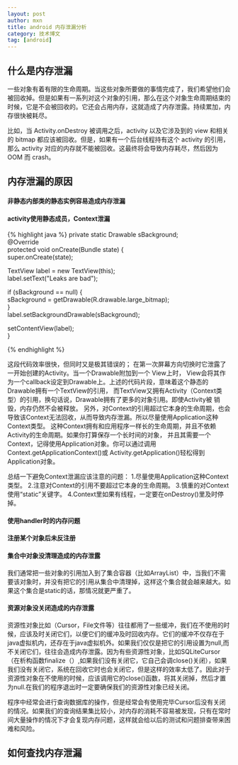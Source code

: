 ```yaml
---
layout: post
author: mxn
title: android 内存泄漏分析
category: 技术博文
tag: [android]
---
```


## 什么是内存泄漏

一些对象有着有限的生命周期。当这些对象所要做的事情完成了，我们希望他们会被回收掉。但是如果有一系列对这个对象的引用，那么在这个对象生命周期结束的时候，它是不会被回收的。它还会占用内存，这就造成了内存泄露。持续累加，内存很快被耗尽。

比如，当 Activity.onDestroy 被调用之后，activity 以及它涉及到的 view 和相关的 bitmap 都应该被回收。但是，如果有一个后台线程持有这个 activity 的引用，那么 activity 对应的内存就不能被回收。这最终将会导致内存耗尽，然后因为 OOM 而 crash。


## 内存泄漏的原因

#### 非静态内部类的静态实例容易造成内存泄漏

#### activity使用静态成员，Context泄漏

{% highlight java %}
private static Drawable sBackground;  
@Override  
protected void onCreate(Bundle state) {  
  super.onCreate(state);  
  
  TextView label = new TextView(this);  
  label.setText("Leaks are bad");  
  
  if (sBackground == null) {  
    sBackground = getDrawable(R.drawable.large_bitmap);  
  }  
  label.setBackgroundDrawable(sBackground);  
  
  setContentView(label);  
}  

{% endhighlight %}


这段代码效率很快，但同时又是极其错误的； 在第一次屏幕方向切换时它泄露了一开始创建的Activity。当一个Drawable附加到一个 View上时， View会将其作为一个callback设定到Drawable上。上述的代码片段，意味着这个静态的Drawable拥有一个TextView的引用， 
而TextView又拥有Activity（Context类型）的引用，换句话说，Drawable拥有了更多的对象引用。即使Activity被 销毁，内存仍然不会被释放。 
另外，对Context的引用超过它本身的生命周期，也会导致该Context无法回收，从而导致内存泄漏。所以尽量使用Application这种Context类型。 
这种Context拥有和应用程序一样长的生命周期，并且不依赖Activity的生命周期。如果你打算保存一个长时间的对象， 
并且其需要一个 Context，记得使用Application对象。你可以通过调用Context.getApplicationContext()或 Activity.getApplication()轻松得到Application对象。 


总结一下避免Context泄漏应该注意的问题： 
1.尽量使用Application这种Context类型。 
2.注意对Context的引用不要超过它本身的生命周期。 
3.慎重的对Context使用“static”关键字。 
4.Context里如果有线程，一定要在onDestroy()里及时停掉。 

#### 使用handler时的内存问题
#### 注册某个对象后未反注册
#### 集合中对象没清理造成的内存泄露

我们通常把一些对象的引用加入到了集合容器（比如ArrayList）中，当我们不需要该对象时，并没有把它的引用从集合中清理掉，这样这个集合就会越来越大。如果这个集合是static的话，那情况就更严重了。

#### 资源对象没关闭造成的内存泄露

资源性对象比如（Cursor，File文件等）往往都用了一些缓冲，我们在不使用的时候，应该及时关闭它们，以便它们的缓冲及时回收内存。它们的缓冲不仅存在于java虚拟机内，还存在于java虚拟机外。如果我们仅仅是把它的引用设置为null,而不关闭它们，往往会造成内存泄露。因为有些资源性对象，比如SQLiteCursor（在析构函数finalize（）,如果我们没有关闭它，它自己会调close()关闭），如果我们没有关闭它，系统在回收它时也会关闭它，但是这样的效率太低了。因此对于资源性对象在不使用的时候，应该调用它的close()函数，将其关闭掉，然后才置为null.在我们的程序退出时一定要确保我们的资源性对象已经关闭。

程序中经常会进行查询数据库的操作，但是经常会有使用完毕Cursor后没有关闭的情况。如果我们的查询结果集比较小，对内存的消耗不容易被发现，只有在常时间大量操作的情况下才会复现内存问题，这样就会给以后的测试和问题排查带来困难和风险。


## 如何查找内存泄漏 
